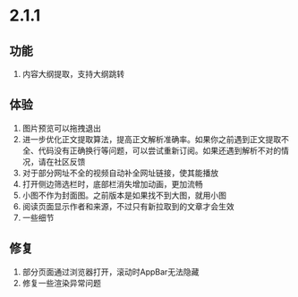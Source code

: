 # 2.1.1

## 功能

1. 内容大纲提取，支持大纲跳转
   
## 体验

1. 图片预览可以拖拽退出
2. 进一步优化正文提取算法，提高正文解析准确率。如果你之前遇到正文提取不全、代码没有正确换行等问题，可以尝试重新订阅。如果还遇到解析不对的情况，请在社区反馈
3. 对于部分网址不全的视频自动补全网址链接，使其能播放
4. 打开侧边筛选栏时，底部栏消失增加动画，更加流畅
5. 小图不作为封面图。之前版本是如果找不到大图，就用小图
6. 阅读页面显示作者和来源，不过只有新拉取到的文章才会生效
7. 一些细节
   
## 修复

1. 部分页面通过浏览器打开，滚动时AppBar无法隐藏
2. 修复一些渲染异常问题